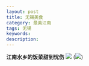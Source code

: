 ```yaml
---
layout: post
title: 无锡美食
category: 最美江南
tags: 无锡
keywords: 
description: 
---
```


**江南水乡的饭菜甜到忧伤**
<img src="http://IOT-code-code.github.io/_posts/最美江南/图片/log.jpg">
(![](http://p1.bqimg.com/567571/8971e833e6e09367.jpg))